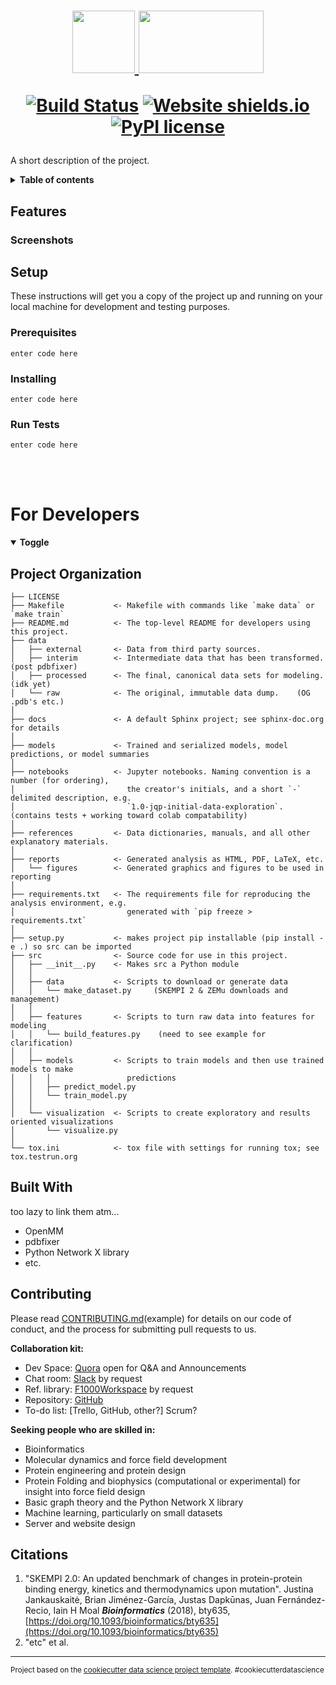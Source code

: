 <h1 align="center">
<span style="color:red">
    <a href="https://www.quora.com/q/hxbiokqurmxybuec">
		<img src="https://images-wixmp-ed30a86b8c4ca887773594c2.wixmp.com/f/a00a8432-c08c-46be-9d13-99373ee82e3b/d2e31wf-5e388522-269a-4ae8-9f69-ac56aa48a802.png?token=eyJ0eXAiOiJKV1QiLCJhbGciOiJIUzI1NiJ9.eyJzdWIiOiJ1cm46YXBwOjdlMGQxODg5ODIyNjQzNzNhNWYwZDQxNWVhMGQyNmUwIiwiaXNzIjoidXJuOmFwcDo3ZTBkMTg4OTgyMjY0MzczYTVmMGQ0MTVlYTBkMjZlMCIsIm9iaiI6W1t7InBhdGgiOiJcL2ZcL2EwMGE4NDMyLWMwOGMtNDZiZS05ZDEzLTk5MzczZWU4MmUzYlwvZDJlMzF3Zi01ZTM4ODUyMi0yNjlhLTRhZTgtOWY2OS1hYzU2YWE0OGE4MDIucG5nIn1dXSwiYXVkIjpbInVybjpzZXJ2aWNlOmZpbGUuZG93bmxvYWQiXX0.RnLsTImIZ3RwxiFYUMVhhIjr_V2qg_Shld0T3ZSyWfM" width="100" height="100"></span>
<img src="https://lh3.googleusercontent.com/976GNleJU-C0b-Gu67qotDub8poiFSOrG2IXvDT6WuY2bOy48gC-YmFuP3ZWPG27mmMdsPgF4zzK" width="200" height="100">
</a>

 <!--| Optimus Bind-->

[![Build Status](https://travis-ci.org/tcardlab/optimus_bind_sample.png?branch=master)](https://travis-ci.org/tcardlab/optimus_bind_sample) 
[![Website shields.io](https://img.shields.io/website-up-down-green-red/http/domainName.io.svg)](http://shields.io/)
[![PyPI license](https://img.shields.io/pypi/l/ansicolortags.svg)](https://pypi.python.org/pypi/ansicolortags/)
</h1> 

A short description of the project.

<details>
<summary><b>Table of contents </b></summary>

## Table of content
 - [Features](#Features)
	 - [Screenshots](#Screenshots)
 - [Setup](#Setup)
	 - [Prerequisites](#Prerequisites)
	 - [Installing](#Installing)
	 - [Run Tests](#Run-Tests)
 - [For Developers](#For-Developers)
	 - [Project Organization](#Project Organization)
	 - [Built With](#Built With)
	 - [Contributing](#Contributing)
 - [Citations](#Citations)
</details>

## Features

### Screenshots

## Setup
These instructions will get you a copy of the project up and running on your local machine for development and testing purposes.

### Prerequisites 

    enter code here

### Installing

    enter code here

### Run Tests

    enter code here

<br>
<br>

# For Developers
<details id="Devs" open>
<summary> <strong>Toggle</strong> </summary>

Project Organization
------------

    ├── LICENSE
    ├── Makefile           <- Makefile with commands like `make data` or `make train`
    ├── README.md          <- The top-level README for developers using this project.
    ├── data
    │   ├── external       <- Data from third party sources.
    │   ├── interim        <- Intermediate data that has been transformed.   (post pdbfixer)
    │   ├── processed      <- The final, canonical data sets for modeling.   (idk yet)
    │   └── raw            <- The original, immutable data dump.    (OG .pdb's etc.)
    │
    ├── docs               <- A default Sphinx project; see sphinx-doc.org for details
    │
    ├── models             <- Trained and serialized models, model predictions, or model summaries
    │
    ├── notebooks          <- Jupyter notebooks. Naming convention is a number (for ordering),
    │                         the creator's initials, and a short `-` delimited description, e.g.
    │                         `1.0-jqp-initial-data-exploration`.     (contains tests + working toward colab compatability)
    │
    ├── references         <- Data dictionaries, manuals, and all other explanatory materials.
    │
    ├── reports            <- Generated analysis as HTML, PDF, LaTeX, etc.
    │   └── figures        <- Generated graphics and figures to be used in reporting
    │
    ├── requirements.txt   <- The requirements file for reproducing the analysis environment, e.g.
    │                         generated with `pip freeze > requirements.txt`
    │
    ├── setup.py           <- makes project pip installable (pip install -e .) so src can be imported
    ├── src                <- Source code for use in this project.
    │   ├── __init__.py    <- Makes src a Python module
    │   │
    │   ├── data           <- Scripts to download or generate data
    │   │   └── make_dataset.py     (SKEMPI 2 & ZEMu downloads and management)
    │   │
    │   ├── features       <- Scripts to turn raw data into features for modeling
    │   │   └── build_features.py    (need to see example for clarification)
    │   │
    │   ├── models         <- Scripts to train models and then use trained models to make
    │   │   │                 predictions
    │   │   ├── predict_model.py
    │   │   └── train_model.py
    │   │
    │   └── visualization  <- Scripts to create exploratory and results oriented visualizations
    │       └── visualize.py
    │
    └── tox.ini            <- tox file with settings for running tox; see tox.testrun.org

## Built With
too lazy to link them atm...
 - OpenMM
 - pdbfixer
 - Python Network X library
 - etc.

## Contributing
Please read [CONTRIBUTING.md](https://gist.github.com/PurpleBooth/b24679402957c63ec426)(example) for details on our code of conduct, and the process for submitting pull requests to us.

**Collaboration kit:** 
 - Dev Space:  [Quora](https://www.quora.com/q/hxbiokqurmxybuec) open for Q&A and Announcements
 - Chat room:  [Slack](https://bioscienceclub.slack.com/messages/CHK7D10MN/details/) by request
 - Ref. library:  [F1000Workspace](https://f1000.com/work/#/items/6730972/detail?collection=321381) by request
 - Repository:  [GitHub](https://github.com/tcardlab/optimus_bind_sample)
 - To-do list:     [Trello, GitHub, other?] Scrum?

**Seeking people who are skilled in:**
 - Bioinformatics 
 - Molecular dynamics and force field development
 - Protein engineering and protein design 
 - Protein Folding and biophysics (computational or experimental) for insight into force field design
 - Basic graph theory and the Python Network X library 
 - Machine learning, particularly on small datasets 
 - Server and website design

</details>

## Citations

 1. "SKEMPI 2.0: An updated benchmark of changes in protein-protein binding energy, kinetics and thermodynamics upon mutation".  Justina Jankauskaitė, Brian Jiménez-García, Justas Dapkūnas, Juan Fernández-Recio, Iain H Moal  _**Bioinformatics**_ (2018), bty635, [https://doi.org/10.1093/bioinformatics/bty635](https://doi.org/10.1093/bioinformatics/bty635)
 2. "etc" et al.

--------

<p><small>Project based on the <a target="_blank" href="https://drivendata.github.io/cookiecutter-data-science/">cookiecutter data science project template</a>. #cookiecutterdatascience</small></p>
<!--stackedit_data:
eyJoaXN0b3J5IjpbLTc5MzYzNDU2NSwyMDY4OTkyNjcyLC01Nz
g0NDY4NywyOTgzNjU3MjAsLTE4OTkwMTAyMzAsOTU3ODY5NDI3
LDY2MzYwMjkxNiwxMDc3NDEwMjM4LC0xOTYyODc5MjUsMTk1OT
Q1MjIzOCwtMTgzMDY4MzQwLDE3MTQ4NTM1MzMsLTEzNDM4MDUw
NjksLTExMDMyNTE3NTksMTEwNDI5NDI2NiwyMTE2NzM3NzkyLD
E3ODA0MzY4OTAsOTQ1Mzg4NzUxLC0xNjczNDE0MzUzLDIxMjQy
Nzg1NjVdfQ==
-->